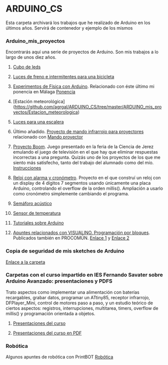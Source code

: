 # ARDUINO_CS

Esta carpeta archivará los trabajos que he realizado de Arduino en los últimos años. Servirá de contenedor y ejemplo de los mismos

### Arduino_mis_proyectos

Encontrarás aquí una serie de proyectos de Arduino. Son mis trabajos a lo largo de unos diez años. 

1. [Cubo de leds](https://github.com/agrgal/ARDUINO_CS/tree/master/ARDUINO_mis_proyectos/4ESO_2016_POV_Cubo_LEDS)

2. [Luces de freno e intermitentes para una bicicleta](https://github.com/agrgal/ARDUINO_CS/tree/master/ARDUINO_mis_proyectos/BICICLETA)

3. [Experimentos de Física con Arduino](https://github.com/agrgal/ARDUINO_CS/tree/master/ARDUINO_mis_proyectos/EXPERIMENTOS%20FISICA_QUIMICA). Relacionado con éste último mi ponencia en Málaga [Ponencia](https://github.com/agrgal/ARDUINO_CS/tree/master/ARDUINO_mis_proyectos/PONENCIA_MALAGA)

4. [Estación meteorológica] (https://github.com/agrgal/ARDUINO_CS/tree/master/ARDUINO_mis_proyectos/Estacion_meteorologica)

5. [Luces para una escalera](https://github.com/agrgal/ARDUINO_CS/tree/master/ARDUINO_mis_proyectos/Luz%20de%20escalera)

6. Último añadido. [Proyecto de mando infrarrojo para proyectores](https://github.com/agrgal/ARDUINO_CS/tree/master/ARDUINO_mis_proyectos/proyecto_infrarrojo) relacionado con [Mando proyector](https://github.com/agrgal/ARDUINO_CS/tree/master/ARDUINO_mis_proyectos/MANDO%20Proyector)

7. [Proyecto Boom](https://github.com/agrgal/ARDUINO_CS/tree/master/ARDUINO_mis_proyectos/Proyecto_boom). Juego presentado en la feria de la Ciencia de Jerez emulando el juego de televisión en el que hay que eliminar respuestas incorrectas a una pregunta. Quizás uno de los proyectos de los que me siento más satisfecho, tanto del trabajo del alumnado como del mío. [Instrucciones ](https://github.com/agrgal/ARDUINO_CS/blob/master/ARDUINO_mis_proyectos/Proyecto_boom/Proyecto%20Boom.pptx)

8. [Reloj con alarma y cronómetro](https://github.com/agrgal/ARDUINO_CS/tree/master/ARDUINO_mis_proyectos/Reloj_cronometro). Proyecto en el que construí un reloj con un display de 4 dígitos 7 segmentos usando únicamente una placa Arduino, controlando el overflow de la orden millis(). Ampliación a usarlo como cronómetro simplemente cambiando el programa.

9. [Semáforo acústico](https://github.com/agrgal/ARDUINO_CS/tree/master/ARDUINO_mis_proyectos/Sem%C3%A1foro_ac%C3%BAstico)

10. [Sensor de temperatura](https://github.com/agrgal/ARDUINO_CS/tree/master/ARDUINO_mis_proyectos/Sensor_temperatura)

11. [Tutoriales sobre Arduino](https://github.com/agrgal/ARDUINO_CS/tree/master/ARDUINO_mis_proyectos/TUTORIALES)

12. [Apuntes relacionados con VISUALINO. Programación por bloques](https://github.com/agrgal/ARDUINO_CS/tree/master/ARDUINO_mis_proyectos/VISUALINO). Publicados también en PROCOMÚN. [Enlace 1](http://procomun.educalab.es/es/ode/view/1453974406581) y [Enlace 2](http://procomun.educalab.es/es/ode/view/1453974407097)

### Copia de seguridad de mis sketches de Arduino

[Enlace a la carpeta](https://github.com/agrgal/ARDUINO_CS/tree/master/Carpeta_de_proyectos_Arduino_copia_de_seguridad)

### Carpetas con el curso impartido en IES Fernando Savater sobre Arduino Avanzado: presentaciones y PDFS

Trato aspectos como implementar una alimentación con baterías recargables, grabar datos, programar un ATtiny85, receptor infrarrojo, DFPlayer_Mini, control de motores paso a paso, y un estudio teórico de ciertos aspectos: registros, interrupciones, multitarea, timers, overflow de millis() y programación orientada a objetos.

1. [Presentaciones del curso](https://github.com/agrgal/ARDUINO_CS/tree/master/Curso_Arduino_Savater_Febrero_2020)

2. [Presentaciones del curso en PDF](https://github.com/agrgal/ARDUINO_CS/tree/master/Curso_Arduino_Savater_Febrero_2020_PDFs)

### Robótica

Algunos apuntes de robótica con PrintBOT [Robótica](https://github.com/agrgal/ARDUINO_CS/tree/master/ROBOTICA)








